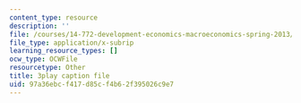 ```yaml
---
content_type: resource
description: ''
file: /courses/14-772-development-economics-macroeconomics-spring-2013/97a36ebcf417d85cf4b62f395026c9e7_ekWxanQrsz4.srt
file_type: application/x-subrip
learning_resource_types: []
ocw_type: OCWFile
resourcetype: Other
title: 3play caption file
uid: 97a36ebc-f417-d85c-f4b6-2f395026c9e7
---
```

